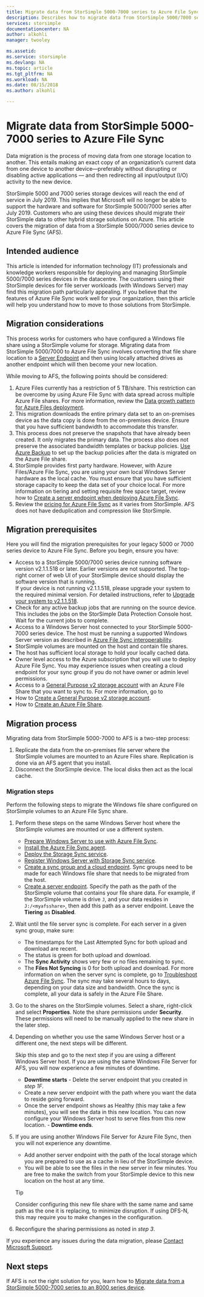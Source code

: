 ```yaml
---
title: Migrate data from StorSimple 5000-7000 series to Azure File Sync| Microsoft Docs
description: Describes how to migrate data from StorSimple 5000/7000 series to Azure File Sync (AFS).
services: storsimple
documentationcenter: NA
author: alkohli
manager: twooley

ms.assetid: 
ms.service: storsimple
ms.devlang: NA
ms.topic: article
ms.tgt_pltfrm: NA
ms.workload: NA
ms.date: 08/15/2018 
ms.author: alkohli

---
```

# Migrate data from StorSimple 5000-7000 series to Azure File Sync

Data migration is the process of moving data from one storage location to another. This entails making an exact copy of an organization’s current data from one device to another device—preferably without disrupting or disabling active applications — and then redirecting all input/output (I/O) activity to the new device. 

StorSimple 5000 and 7000 series storage devices will reach the end of service in July 2019. This implies that Microsoft will no longer be able to support the hardware and software for StorSimple 5000/7000 series after July 2019. Customers who are using these devices should migrate their StorSimple data to other hybrid storage solutions on Azure. This article covers the migration of data from a StorSimple 5000/7000 series device to Azure File Sync (AFS).

## Intended audience

This article is intended for information technology (IT) professionals and knowledge workers responsible for deploying and managing StorSimple 5000/7000 series devices in the datacentre. The customers using their StorSimple devices for file server workloads (with Windows Server) may find this migration path particularly appealing. If you believe that the features of Azure File Sync work well for your organization, then this article will help you understand how to move to those solutions from StorSimple.

## Migration considerations

This process works for customers who have configured a Windows file share using a StorSimple volume for storage. Migrating data from StorSimple 5000/7000 to Azure File Sync involves converting that file share location to a [Server Endpoint](https://docs.microsoft.com/azure/storage/files/storage-sync-files-planning) and then using locally attached drives as another endpoint which will then become your new location. 

While moving to AFS, the following points should be considered:

1. Azure Files currently has a restriction of 5 TB/share. This restriction can be overcome by using Azure File Sync with data spread across multiple Azure File shares. For more information, review the [Data growth pattern for Azure Files deployment](https://docs.microsoft.com/azure/storage/files/storage-files-planning).
2. This migration downloads the entire primary data set to an on-premises device as the data copy is done from the on-premises device. Ensure that you have sufficient bandwidth to accommodate this transfer.
3. This process does not preserve the snapshots that have already been created. It only migrates the primary data. The process also does not preserve the associated bandwidth templates or backup policies. [Use Azure Backup](https://docs.microsoft.com/azure/backup/backup-azure-files) to set up the backup policies after the data is migrated on the Azure File share.
4. StorSimple provides first party hardware. However, with Azure Files/Azure File Sync, you are using your own local Windows Server hardware as the local cache. You must ensure that you have sufficient storage capacity to keep the data set of your choice local. For more information on tiering and setting requisite free space target, review how to [Create a server endpoint when deploying Azure File Sync](https://docs.microsoft.com/azure/storage/files/storage-sync-files-deployment-guide?tabs=portal). 
5. Review the [pricing for Azure File Sync](https://azure.microsoft.com/pricing/details/storage/files/) as it varies from StorSimple. AFS does not have deduplication and compression like StorSimple.

## Migration prerequisites

Here you will find the migration prerequisites for your legacy 5000 or 7000 series device to Azure File Sync.
Before you begin, ensure you have:

- Access to a StorSimple 5000/7000 series device running software version v2.1.1.518 or later. Earlier versions are not supported. The top-right corner of web UI of your StorSimple device should display the software version that is running.  
    If your device is not running v2.1.1.518, please upgrade your system to the required minimal version. For detailed instructions, refer to [Upgrade your system to v2.1.1.518](http://onlinehelp.storsimple.com/111_Appliance/6_System_Upgrade_Guides/Current_(v2.1.1)/000_Software_Patch_Upgrade_Guide_v2.1.1.518).
- Check for any active backup jobs that are running on the source device. This includes the jobs on the StorSimple Data Protection Console host. Wait for the current jobs to complete. 
- Access to a Windows Server host connected to your StorSimple 5000-7000 series device. The host must be running a supported Windows Server version as described in [Azure File Sync interoperability](https://docs.microsoft.com/azure/storage/files/storage-sync-files-planning).
- StorSimple volumes are mounted on the host and contain file shares.
- The host has sufficient local storage to hold your locally cached data.
- Owner level access to the Azure subscription that you will use to deploy Azure File Sync. You may experience issues when creating a cloud endpoint for your sync group if you do not have owner or admin level permissions.
- Access to a [General Purpose v2 storage account](https://docs.microsoft.com/azure/storage/common/storage-account-options) with an Azure File Share that you want to sync to. For more information, go to 
 - How to [Create a General Purpose v2 storage account](https://docs.microsoft.com/azure/storage/common/storage-quickstart-create-account?tabs=portal#create-a-general-purpose-storage-account).
 - How to [Create an Azure File Share](https://docs.microsoft.com/azure/storage/files/storage-how-to-create-file-share#create-file-share-through-the-azure-portal).

## Migration process

Migrating data from StorSimple 5000-7000 to AFS is a two-step process:
1.	Replicate the data from the on-premises file server where the StorSimple volumes are mounted to an Azure Files share.  Replication is done via an AFS agent that you install.
2.	Disconnect the StorSimple device. The local disks then act as the local cache.

### Migration steps

Perform the following steps to migrate the Windows file share configured on StorSimple volumes to an Azure File Sync share. 
1.	Perform these steps on the same Windows Server host where the StorSimple volumes are mounted or use a different system. 
    - [Prepare Windows Server to use with Azure File Sync](https://docs.microsoft.com/azure/storage/files/storage-sync-files-deployment-guide#prepare-windows-server-to-use-with-azure-file-sync).
    - [Install the Azure File Sync agent](https://docs.microsoft.com/azure/storage/files/storage-sync-files-deployment-guide#install-the-azure-file-sync-agent).
    - [Deploy the Storage Sync service](https://docs.microsoft.com/azure/storage/files/storage-sync-files-deployment-guide#deploy-the-storage-sync-service). 
    - [Register Windows Server with Storage Sync service](https://docs.microsoft.com/azure/storage/files/storage-sync-files-deployment-guide#register-windows-server-with-storage-sync-service). 
    - [Create a sync group and a cloud endpoint](https://docs.microsoft.com/azure/storage/files/storage-sync-files-deployment-guide#create-a-sync-group-and-a-cloud-endpoint). Sync groups need to be made for each Windows file share that needs to be migrated from the host.
    - [Create a server endpoint](https://docs.microsoft.com/azure/storage/files/storage-sync-files-deployment-guide?tabs=portal#create-a-server-endpoint). Specify the path as the path of the StorSimple volume that contains your file share data. For example, if the StorSimple volume is drive `J`, and your data resides in `J:/<myafsshare>`, then add this path as a server endpoint. Leave the **Tiering** as **Disabled**.
2.	Wait until the file server sync is complete. For each server in a given sync group, make sure:
    - The timestamps for the Last Attempted Sync for both upload and download are recent.
    - The status is green for both upload and download.
    - The **Sync Activity** shows very few or no files remaining to sync.
    - The **Files Not Syncing** is 0 for both upload and download.
    For more information on when the server sync is complete, go to [Troubleshoot Azure File Sync](https://docs.microsoft.com/azure/storage/files/storage-sync-files-troubleshoot?tabs=portal1%2Cportal#how-do-i-know-if-my-servers-are-in-sync-with-each-other). The sync may take several hours to days, depending on your data size and bandwidth. Once the sync is complete, all your data is safely in the Azure File Share. 
3.	Go to the shares on the StorSimple volumes. Select a share, right-click and select **Properties**. Note the share permissions under **Security**. These permissions will need to be manually applied to the new share in the later step.
4.	Depending on whether you use the same Windows Server host or a different one, the next steps will be different.

    Skip this step and go to the next step if you are using a different Windows Server host. If you are using the same Windows File Server for AFS, you will now experience a few minutes of downtime. 
    - **Downtime starts** - Delete the server endpoint that you created in *step 1F*. 
    - Create a new server endpoint with the path where you want the data to reside going forward.
    - Once the server endpoint shows as Healthy (this may take a few minutes), you will see the data in this new location. You can now configure your Windows Server host to serve files from this new location. - **Downtime ends**.
5.	If you are using another Windows File Server for Azure File Sync, then you will not experience any downtime. 
    - Add another server endpoint with the path of the local storage which you are prepared to use as a cache in lieu of the StorSimple device. 
    - You will be able to see the files in the new server in few minutes. You are free to make the switch from your StorSimple device to this new location on the host at any time.

    > [!TIP] 
    > Consider configuring this new file share with the same name and same path as the one it is replacing, to minimize disruption. If using DFS-N, this may require you to make changes in the configuration.
6.	Reconfigure the sharing permissions as noted in *step 3*.

If you experience any issues during the data migration, please [Contact Microsoft Support](storsimple-8000-contact-microsoft-support.md). 



## Next steps

If AFS is not the right solution for you, learn how to [Migrate data from a StorSimple 5000-7000 series to an 8000 series device](storsimple-8000-migrate-from-5000-7000.md).


